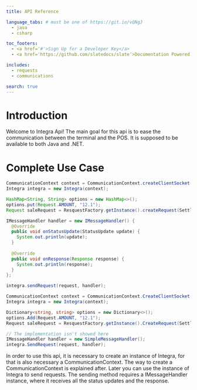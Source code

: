 ```yaml
---
title: API Reference

language_tabs: # must be one of https://git.io/vQNgJ
  - java
  - csharp

toc_footers:
  - <a href='#'>Sign Up for a Developer Key</a>
  - <a href='https://github.com/slatedocs/slate'>Documentation Powered by Slate</a>

includes:   
  - requests
  - communications

search: true
---
```


# Introduction

Welcome to Integra Api! The main goal for this api is to ease the communication between the terminal and the POS.
It is supposed to be available to both Java and .NET.

# Complete Use Case
```java
CommunicationContext context = CommunicationContext.createClientSocket(Datalink.DATALINK, "192.168.61.93", 1234);
Integra integra = new Integra(context);

HashMap<String, String> options = new HashMap<>();
options.put(Request.AMOUNT, "12.1");
Request saleRequest = ResquestFactory.getInstance().createRequest(SettlementType.SALE, options);

IMessageHandler handler = new IMessageHandler() {
  @Override
  public void onStatusUpdate(StatusUpdate update) {
    System.out.println(update);
  }
  
  @Override
  public void onResponse(Response response) {
    System.out.println(response);
  }
};

integra.sendRequest(request, handler);
```

```csharp
CommunicationContext context = CommunicationContext.CreateClientSocket(Datalink.DATALINK, "192.168.61.93", 1234);
Integra integra = new Integra(context);

Dictionary<string, string> options = new Dictionary<>();
options.Add(Request.AMOUNT, "12.1");
Request saleRequest = ResquestFactory.getInstance().CreateRequest(SettlementType.SALE, options);

// The implementation isn't showed here
IMessageHandler handler = new SimpleMessageHandler();
integra.SendRequest(request, handler);
```

In order to use this api, it is necessary to create an instance of Integra, for that is also necessary
a CommunicationContext. The way to create a CommunicationContext is explained after.
Later you can use the instance of Integra to send requests. The sending method requires a IMessageHandler instance,
where it receives all the status updates and the response.

